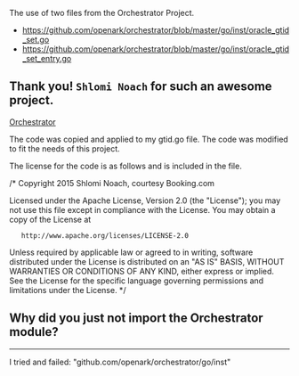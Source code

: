 The use of two files from the Orchestrator Project.

- https://github.com/openark/orchestrator/blob/master/go/inst/oracle_gtid_set.go
- https://github.com/openark/orchestrator/blob/master/go/inst/oracle_gtid_set_entry.go

## Thank you! `Shlomi Noach` for such an awesome project.
[Orchestrator](https://github.com/openark/orchestrator)

The code was copied and applied to my gtid.go file. The code was modified to fit the needs of this project.


The license for the code is as follows and is included in the file.

/*
   Copyright 2015 Shlomi Noach, courtesy Booking.com

   Licensed under the Apache License, Version 2.0 (the "License");
   you may not use this file except in compliance with the License.
   You may obtain a copy of the License at

       http://www.apache.org/licenses/LICENSE-2.0

   Unless required by applicable law or agreed to in writing, software
   distributed under the License is distributed on an "AS IS" BASIS,
   WITHOUT WARRANTIES OR CONDITIONS OF ANY KIND, either express or implied.
   See the License for the specific language governing permissions and
   limitations under the License.
*/


## Why did you just not import the Orchestrator module?
---------------------------------------------------

I tried and failed: 
"github.com/openark/orchestrator/go/inst"

